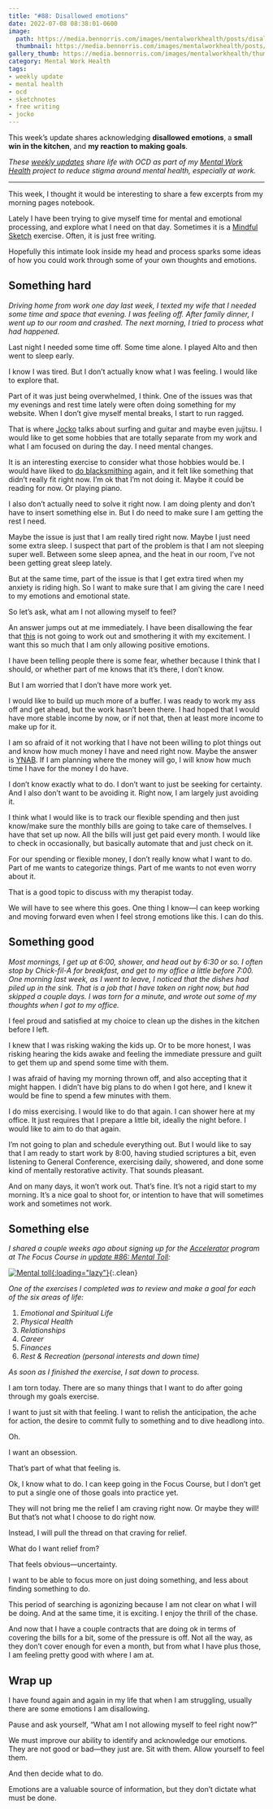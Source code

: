 ```yaml
---
title: "#88: Disallowed emotions"
date: 2022-07-08 08:38:01-0600
image: 
  path: https://media.bennorris.com/images/mentalworkhealth/posts/disallowed-emotions.jpg
  thumbnail: https://media.bennorris.com/images/mentalworkhealth/posts/thumbnails/disallowed-emotions.jpg
gallery_thumb: https://media.bennorris.com/images/mentalworkhealth/thumbs/disallowed-emotions.jpg
category: Mental Work Health
tags:
- weekly update
- mental health
- ocd
- sketchnotes
- free writing
- jocko
---
```


This week’s update shares acknowledging **disallowed emotions**, a **small win in the kitchen**, and **my reaction to making goals**.

_These [weekly updates](https://bennorris.com/tags/weekly-update/) share life with OCD as part of my [Mental Work Health](https://bennorris.com/mental-work-health) project to reduce stigma around mental health, especially at work._

***

This week, I thought it would be interesting to share a few excerpts from my morning pages notebook.

Lately I have been trying to give myself time for mental and emotional processing, and explore what I need on that day. Sometimes it is a [Mindful Sketch](https://bennorris.com/mindful-sketch-template) exercise. Often, it is just free writing.

Hopefully this intimate look inside my head and process sparks some ideas of how you could work through some of your own thoughts and emotions.


## Something hard

*Driving home from work one day last week, I texted my wife that I needed some time and space that evening. I was feeling off. After family dinner, I went up to our room and crashed. The next morning, I tried to process what had happened.*

Last night I needed some time off. Some time alone. I played Alto and then went to sleep early.

I know I was tired. But I don’t actually know what I was feeling. I would like to explore that.

Part of it was just being overwhelmed, I think. One of the issues was that my evenings and rest time lately were often doing something for my website. When I don’t give myself mental breaks, I start to run ragged.

That is where [Jocko](https://jockopodcast.com) talks about surfing and guitar and maybe even jujitsu. I would like to get some hobbies that are totally separate from my work and what I am focused on during the day. I need mental changes.

It is an interesting exercise to consider what those hobbies would be. I would have liked to [do blacksmithing](https://bennorris.com/2021/07/02/lie-after-lie) again, and it felt like something that didn’t really fit right now. I’m ok that I’m not doing it. Maybe it could be reading for now. Or playing piano.

I also don’t actually need to solve it right now. I am doing plenty and don’t have to insert something else in. But I do need to make sure I am getting the rest I need.

Maybe the issue is just that I am really tired right now. Maybe I just need some extra sleep. I suspect that part of the problem is that I am not sleeping super well. Between some sleep apnea, and the heat in our room, I’ve not been getting great sleep lately.

But at the same time, part of the issue is that I get extra tired when my anxiety is riding high. So I want to make sure that I am giving the care I need to my emotions and emotional state.

So let’s ask, what am I not allowing myself to feel?

An answer jumps out at me immediately. I have been disallowing the fear that [this](https://bennorris.com/2022/06/23/open-for-business) is not going to work out and smothering it with my excitement. I want this so much that I am only allowing positive emotions.

I have been telling people there is some fear, whether because I think that I should, or whether part of me knows that it’s there, I don’t know.

But I am worried that I don’t have more work yet.

I would like to build up much more of a buffer. I was ready to work my ass off and get ahead, but the work hasn’t been there. I had hoped that I would have more stable income by now, or if not that, then at least more income to make up for it.

I am so afraid of it not working that I have not been willing to plot things out and know how much money I have and need right now. Maybe the answer is [YNAB](https://www.youneedabudget.com/). If I am planning where the money will go, I will know how much time I have for the money I do have.

I don’t know exactly what to do. I don’t want to just be seeking for certainty. And I also don’t want to be avoiding it. Right now, I am largely just avoiding it.

I think what I would like is to track our flexible spending and then just know/make sure the monthly bills are going to take care of themselves. I have that set up now. All the bills will just get paid every month. I would like to check in occasionally, but basically automate that and just check on it.

For our spending or flexible money, I don’t really know what I want to do. Part of me wants to categorize things. Part of me wants to not even worry about it.

That is a good topic to discuss with my therapist today.

We will have to see where this goes. One thing I know—I can keep working and moving forward even when I feel strong emotions like this. I can do this.


## Something good

*Most mornings, I get up at 6:00, shower, and head out by 6:30 or so. I often stop by Chick-fil-A for breakfast, and get to my office a little before 7:00. One morning last week, as I went to leave, I noticed that the dishes had piled up in the sink. That is a job that I have taken on right now, but had skipped a couple days. I was torn for a minute, and wrote out some of my thoughts when I got to my office.*

I feel proud and satisfied at my choice to clean up the dishes in the kitchen before I left.

I knew that I was risking waking the kids up. Or to be more honest, I was risking hearing the kids awake and feeling the immediate pressure and guilt to get them up and spend some time with them.

I was afraid of having my morning thrown off, and also accepting that it might happen. I didn’t have big plans to do when I got here, and I knew it would be fine to spend a few minutes with them.

I do miss exercising. I would like to do that again. I can shower here at my office. It just requires that I prepare a little bit, ideally the night before. I would like to aim to do that again.

I’m not going to plan and schedule everything out. But I would like to say that I am ready to start work by 8:00, having studied scriptures a bit, even listening to General Conference, exercising daily, showered, and done some kind of mentally restorative activity. That sounds pleasant.

And on many days, it won’t work out. That’s fine. It’s not a rigid start to my morning. It’s a nice goal to shoot for, or intention to have that will sometimes work and sometimes not work.


## Something else

*I shared a couple weeks ago about signing up for the [Accelerator](https://thefocuscourse.com/accelerator/) program at The Focus Course in [update #86: Mental Toll](https://bennorris.com/2022/06/24/mental-toll):*

[![Mental toll](https://media.bennorris.com/images/mentalworkhealth/posts/mental-toll.jpg){:loading="lazy"}](https://bennorris.com/2022/06/24/mental-toll){:.clean}

*One of the exercises I completed was to review and make a goal for each of the six areas of life:*

1. *Emotional and Spiritual Life*
2. *Physical Health*
3. *Relationships*
4. *Career*
5. *Finances*
6. *Rest & Recreation (personal interests and down time)*

*As soon as I finished the exercise, I sat down to process.*

I am torn today. There are so many things that I want to do after going through my goals exercise.

I want to just sit with that feeling. I want to relish the anticipation, the ache for action, the desire to commit fully to something and to dive headlong into.

Oh.

I want an obsession.

That’s part of what that feeling is.

Ok, I know what to do. I can keep going in the Focus Course, but I don’t get to put a single one of those goals into practice yet.

They will not bring me the relief I am craving right now. Or maybe they will! But that’s not what I choose to do right now.

Instead, I will pull the thread on that craving for relief.

What do I want relief from?

That feels obvious—uncertainty.

I want to be able to focus more on just doing something, and less about finding something to do.

This period of searching is agonizing because I am not clear on what I will be doing. And at the same time, it is exciting. I enjoy the thrill of the chase.

And now that I have a couple contracts that are doing ok in terms of covering the bills for a bit, some of the pressure is off. Not all the way, as they don’t cover enough for even a month, but from what I have plus those, I am feeling pretty good with where I am at. 


## Wrap up

I have found again and again in my life that when I am struggling, usually there are some emotions I am disallowing.

Pause and ask yourself, “What am I not allowing myself to feel right now?”

We must improve our ability to identify and acknowledge our emotions. They are not good or bad—they just are. Sit with them. Allow yourself to feel them.

And then decide what to do.

Emotions are a valuable source of information, but they don’t dictate what must be done.


